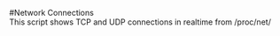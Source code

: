 #Network Connections                                
This script shows TCP and UDP connections in realtime from /proc/net/